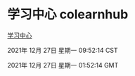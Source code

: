 # 学习中心 colearnhub
[学习中心](http://59.174.25.102:56308/colearnhub/)

2021年 12月 27日 星期一 09:52:14 CST

2021年 12月 27日 星期一 01:52:14 GMT
